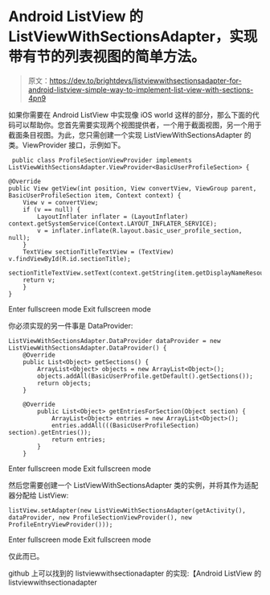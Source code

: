 # Android ListView 的 ListViewWithSectionsAdapter，实现带有节的列表视图的简单方法。

> 原文：<https://dev.to/brightdevs/listviewwithsectionsadapter-for-android-listview-simple-way-to-implement-list-view-with-sections-4pn9>

如果你需要在 Android ListView 中实现像 iOS world 这样的部分，那么下面的代码可以帮助你。您首先需要实现两个视图提供者，一个用于截面视图，另一个用于截面条目视图。为此，您只需创建一个实现 ListViewWithSectionsAdapter 的类。ViewProvider 接口，示例如下。

```
 public class ProfileSectionViewProvider implements ListViewWithSectionsAdapter.ViewProvider<BasicUserProfileSection> {

@Override
public View getView(int position, View convertView, ViewGroup parent, BasicUserProfileSection item, Context context) {
    View v = convertView;
    if (v == null) {
        LayoutInflater inflater = (LayoutInflater) context.getSystemService(Context.LAYOUT_INFLATER_SERVICE);
        v = inflater.inflate(R.layout.basic_user_profile_section, null);
    }
    TextView sectionTitleTextView = (TextView) v.findViewById(R.id.sectionTitle);
    sectionTitleTextView.setText(context.getString(item.getDisplayNameResourceId()));
    return v;
    }
} 
```

Enter fullscreen mode Exit fullscreen mode

你必须实现的另一件事是 DataProvider:

```
ListViewWithSectionsAdapter.DataProvider dataProvider = new ListViewWithSectionsAdapter.DataProvider() {
    @Override
    public List<Object> getSections() {
        ArrayList<Object> objects = new ArrayList<Object>();
        objects.addAll(BasicUserProfile.getDefault().getSections());
        return objects;
    }

    @Override
        public List<Object> getEntriesForSection(Object section) {
            ArrayList<Object> entries = new ArrayList<Object>();
            entries.addAll(((BasicUserProfileSection) section).getEntries());
            return entries;
        }
    } 
```

Enter fullscreen mode Exit fullscreen mode

然后您需要创建一个 ListViewWithSectionsAdapter 类的实例，并将其作为适配器分配给 ListView:

```
listView.setAdapter(new ListViewWithSectionsAdapter(getActivity(), dataProvider, new ProfileSectionViewProvider(), new ProfileEntryViewProvider())); 
```

Enter fullscreen mode Exit fullscreen mode

仅此而已。

github 上可以找到的 listviewwithsectionadapter 的实现:【Android ListView 的 listviewwithsectionadapter